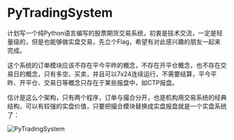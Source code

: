 # PyTradingSystem
计划写一个纯Python语言编写的股票期货交易系统，初衷是技术交流，一定是轻量级的，但是也能够做实盘交易，先立个Flag，希望有对此感兴趣的朋友一起来完成。

这个系统的订单模块应该不存在平今平昨的概念，不存在开平仓概念，也不存在交易日的概念，只有多空、买卖，并且可以7x24连续运行，不需要结算，平今平昨、开平仓、交易日等概念只存在于某些报盘中，如CTP报盘。

估计是这么个架构，只有两个程序，订单与撮合分开，也是机构用交易系统的经典结构，可以有较强的实盘价值，只要把撮合模块替换成实盘报盘就是一个实盘系统了：

![PyTradingSystem](https://user-images.githubusercontent.com/83346523/202898126-a9eb804b-1251-4ec8-98ac-075c7e4e79cd.jpg)

